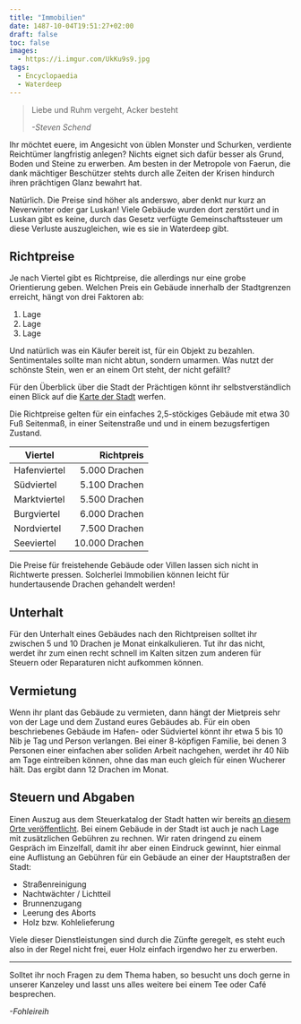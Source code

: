 ```yaml
---
title: "Immobilien"
date: 1487-10-04T19:51:27+02:00
draft: false
toc: false
images:
  - https://i.imgur.com/UkKu9s9.jpg
tags: 
  - Encyclopaedia
  - Waterdeep
---
```


> Liebe und Ruhm vergeht, Acker besteht
>
> _-Steven Schend_

Ihr möchtet euere, im Angesicht von üblen Monster und Schurken, verdiente Reichtümer langfristig anlegen? Nichts eignet sich dafür besser als Grund, Boden und Steine zu erwerben. Am besten in der Metropole von Faerun, die dank mächtiger Beschützer stehts durch alle Zeiten der Krisen hindurch ihren prächtigen Glanz bewahrt hat.

Natürlich. Die Preise sind höher als anderswo, aber denkt nur kurz an Neverwinter oder gar Luskan! Viele Gebäude wurden dort zerstört und in Luskan gibt es keine, durch das Gesetz verfügte Gemeinschaftssteuer um diese Verluste auszugleichen, wie es sie in Waterdeep gibt.

## Richtpreise

Je nach Viertel gibt es Richtpreise, die allerdings nur eine grobe Orientierung geben. Welchen Preis ein Gebäude innerhalb der Stadtgrenzen erreicht, hängt von drei Faktoren ab:

1. Lage
2. Lage
3. Lage

Und natürlich was ein Käufer bereit ist, für ein Objekt zu bezahlen. Sentimentales sollte man nicht abtun, sondern umarmen. Was nutzt der schönste Stein, wen er an einem Ort steht, der nicht gefällt?

Für den Überblick über die Stadt der Prächtigen könnt ihr selbstverständlich einen Blick auf die [Karte der Stadt](https://www.aidedd.org/atlas/index.php?map=W&l=1) werfen.

Die Richtpreise gelten für ein einfaches 2,5-stöckiges Gebäude mit etwa 30 Fuß Seitenmaß, in einer Seitenstraße und und in einem bezugsfertigen Zustand.

| Viertel      | Richtpreis     |
| ------------ | -------------: |
| Hafenviertel |  5.000 Drachen |
| Südviertel   |  5.100 Drachen |
| Marktviertel |  5.500 Drachen |
| Burgviertel  |  6.000 Drachen |
| Nordviertel  |  7.500 Drachen |
| Seeviertel   | 10.000 Drachen |

Die Preise für freistehende Gebäude oder Villen lassen sich nicht in Richtwerte pressen. Solcherlei Immobilien können leicht für hundertausende Drachen gehandelt werden!

## Unterhalt

Für den Unterhalt eines Gebäudes nach den Richtpreisen solltet ihr zwischen 5 und 10 Drachen je Monat einkalkulieren. Tut ihr das nicht, werdet ihr zum einen recht schnell im Kalten sitzen zum anderen für Steuern oder Reparaturen nicht aufkommen können.

## Vermietung

Wenn ihr plant das Gebäude zu vermieten, dann hängt der Mietpreis sehr von der Lage und dem Zustand eures Gebäudes ab. Für ein oben beschriebenes Gebäude im Hafen- oder Südviertel könnt ihr etwa 5 bis 10 Nib je Tag und Person verlangen. Bei einer 8-köpfigen Familie, bei denen 3 Personen einer einfachen aber soliden Arbeit nachgehen, werdet ihr 40 Nib am Tage eintreiben können, ohne das man euch gleich für einen Wucherer hält. Das ergibt dann 12 Drachen im Monat.

## Steuern und Abgaben

Einen Auszug aus dem Steuerkatalog der Stadt hatten wir bereits [an diesem Orte veröffentlicht](/posts/steuern). Bei einem Gebäude in der Stadt ist auch je nach Lage mit zusätzlichen Gebühren zu rechnen. Wir raten dringend zu einem Gespräch im Einzelfall, damit ihr aber einen Eindruck gewinnt, hier einmal eine Auflistung an Gebühren für ein Gebäude an einer der Hauptstraßen der Stadt:

* Straßenreinigung
* Nachtwächter / Lichtteil
* Brunnenzugang
* Leerung des Aborts
* Holz bzw. Kohlelieferung

Viele dieser Dienstleistungen sind durch die Zünfte geregelt, es steht euch also in der Regel nicht frei, euer Holz einfach irgendwo her zu erwerben.

---

Solltet ihr noch Fragen zu dem Thema haben, so besucht uns doch gerne in unserer Kanzeley und lasst uns alles weitere bei einem Tee oder Café besprechen.

_-Fohleireih_

